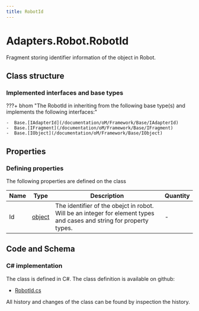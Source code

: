 ```yaml
---
title: RobotId
---
```


# Adapters.Robot.RobotId

Fragment storing identifier information of the object in Robot.

## Class structure

### Implemented interfaces and base types

???+ bhom "The RobotId in inheriting from the following base type(s) and implements the following interfaces:"

    -  Base.[IAdapterId](/documentation/oM/Framework/Base/IAdapterId)
    -  Base.[IFragment](/documentation/oM/Framework/Base/IFragment)
    -  Base.[IObject](/documentation/oM/Framework/Base/IObject)


## Properties



### Defining properties

The following properties are defined on the class

| Name             | Type             | Description      | Quantity         |
|------------------|------------------|------------------|------------------|
| Id | [object](https://learn.microsoft.com/en-us/dotnet/api/System.Object?view=netstandard-2.0) | The identifier of the obejct in robot. Will be an integer for element types and cases and string for property types. | - |


## Code and Schema

### C# implementation

The class is defined in C#. The class definition is available on github:

- [RobotId.cs](https://github.com/BHoM/Robot_Toolkit/blob/develop/Robot_oM/Fragments/RobotId.cs)

All history and changes of the class can be found by inspection the history.
